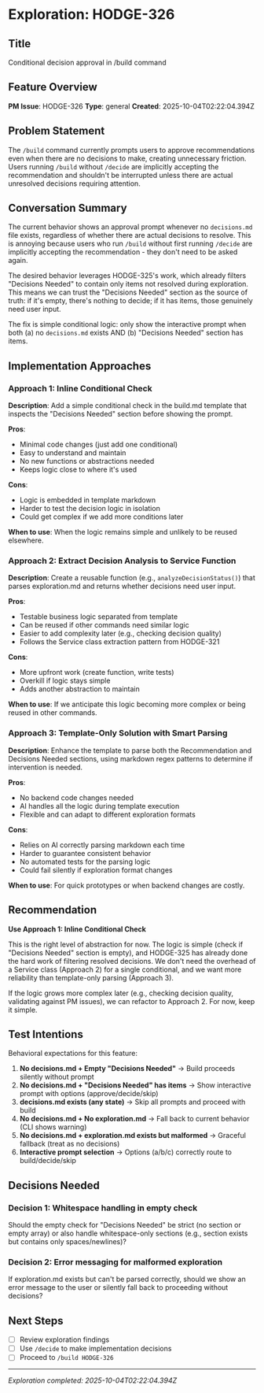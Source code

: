 # Exploration: HODGE-326

## Title
Conditional decision approval in /build command

## Feature Overview
**PM Issue**: HODGE-326
**Type**: general
**Created**: 2025-10-04T02:22:04.394Z

## Problem Statement
The `/build` command currently prompts users to approve recommendations even when there are no decisions to make, creating unnecessary friction. Users running `/build` without `/decide` are implicitly accepting the recommendation and shouldn't be interrupted unless there are actual unresolved decisions requiring attention.

## Conversation Summary
The current behavior shows an approval prompt whenever no `decisions.md` file exists, regardless of whether there are actual decisions to resolve. This is annoying because users who run `/build` without first running `/decide` are implicitly accepting the recommendation - they don't need to be asked again.

The desired behavior leverages HODGE-325's work, which already filters "Decisions Needed" to contain only items not resolved during exploration. This means we can trust the "Decisions Needed" section as the source of truth: if it's empty, there's nothing to decide; if it has items, those genuinely need user input.

The fix is simple conditional logic: only show the interactive prompt when both (a) no `decisions.md` exists AND (b) "Decisions Needed" section has items.

## Implementation Approaches

### Approach 1: Inline Conditional Check
**Description**: Add a simple conditional check in the build.md template that inspects the "Decisions Needed" section before showing the prompt.

**Pros**:
- Minimal code changes (just add one conditional)
- Easy to understand and maintain
- No new functions or abstractions needed
- Keeps logic close to where it's used

**Cons**:
- Logic is embedded in template markdown
- Harder to test the decision logic in isolation
- Could get complex if we add more conditions later

**When to use**: When the logic remains simple and unlikely to be reused elsewhere.

### Approach 2: Extract Decision Analysis to Service Function
**Description**: Create a reusable function (e.g., `analyzeDecisionStatus()`) that parses exploration.md and returns whether decisions need user input.

**Pros**:
- Testable business logic separated from template
- Can be reused if other commands need similar logic
- Easier to add complexity later (e.g., checking decision quality)
- Follows the Service class extraction pattern from HODGE-321

**Cons**:
- More upfront work (create function, write tests)
- Overkill if logic stays simple
- Adds another abstraction to maintain

**When to use**: If we anticipate this logic becoming more complex or being reused in other commands.

### Approach 3: Template-Only Solution with Smart Parsing
**Description**: Enhance the template to parse both the Recommendation and Decisions Needed sections, using markdown regex patterns to determine if intervention is needed.

**Pros**:
- No backend code changes needed
- AI handles all the logic during template execution
- Flexible and can adapt to different exploration formats

**Cons**:
- Relies on AI correctly parsing markdown each time
- Harder to guarantee consistent behavior
- No automated tests for the parsing logic
- Could fail silently if exploration format changes

**When to use**: For quick prototypes or when backend changes are costly.

## Recommendation
**Use Approach 1: Inline Conditional Check**

This is the right level of abstraction for now. The logic is simple (check if "Decisions Needed" section is empty), and HODGE-325 has already done the hard work of filtering resolved decisions. We don't need the overhead of a Service class (Approach 2) for a single conditional, and we want more reliability than template-only parsing (Approach 3).

If the logic grows more complex later (e.g., checking decision quality, validating against PM issues), we can refactor to Approach 2. For now, keep it simple.

## Test Intentions
Behavioral expectations for this feature:

1. **No decisions.md + Empty "Decisions Needed"** → Build proceeds silently without prompt
2. **No decisions.md + "Decisions Needed" has items** → Show interactive prompt with options (approve/decide/skip)
3. **decisions.md exists (any state)** → Skip all prompts and proceed with build
4. **No decisions.md + No exploration.md** → Fall back to current behavior (CLI shows warning)
5. **No decisions.md + exploration.md exists but malformed** → Graceful fallback (treat as no decisions)
6. **Interactive prompt selection** → Options (a/b/c) correctly route to build/decide/skip

## Decisions Needed

### Decision 1: Whitespace handling in empty check
Should the empty check for "Decisions Needed" be strict (no section or empty array) or also handle whitespace-only sections (e.g., section exists but contains only spaces/newlines)?

### Decision 2: Error messaging for malformed exploration
If exploration.md exists but can't be parsed correctly, should we show an error message to the user or silently fall back to proceeding without decisions?

## Next Steps
- [ ] Review exploration findings
- [ ] Use `/decide` to make implementation decisions
- [ ] Proceed to `/build HODGE-326`

---
*Exploration completed: 2025-10-04T02:22:04.394Z*
